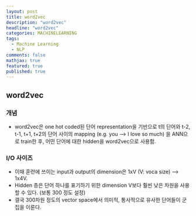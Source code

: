 ```yaml
---
layout: post
title: word2vec
description: "word2vec"
headline: "word2vec"
categories: MACHINELEARNING
tags: 
  - Machine Learning
  - NLP
comments: false
mathjax: true
featured: true
published: true
---
```


## word2vec

### 개념
- word2vec은 one hot coded된 단어 representation을 기반으로 t의 단어와 t-2, t-1, t+1, t+2의 단어 사이의 mapping (e.g. you --> I love so much) 을 ANN으로 train한 후, 어떤 단어에 대한 hidden을 word2vec으로 사용함.

### I/O 사이즈
- 이때 훈련에 쓰이는 input과 output의 dimension은 1xV (V: voca size) --> 1x4V.
- Hidden 층은 단어 하나를 표기하기 위한 dimension V보다 훨씬 낮은 차원을 사용할 수 있다. (보통 300 정도 설정)
- 결국 300차원 정도의 vector space에서 의미적, 통사적으로 유사한 단어들이 군집을 이룬다.
